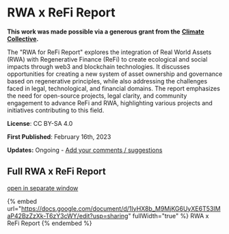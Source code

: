 # RWA x ReFi Report

**This work was made possible via a generous grant from the** [**Climate Collective**](https://climatecollective.org/grants)**.**

The "RWA for ReFi Report" explores the integration of Real World Assets (RWA) with Regenerative Finance (ReFi) to create ecological and social impacts through web3 and blockchain technologies. It discusses opportunities for creating a new system of asset ownership and governance based on regenerative principles, while also addressing the challenges faced in legal, technological, and financial domains. The report emphasizes the need for open-source projects, legal clarity, and community engagement to advance ReFi and RWA, highlighting various projects and initiatives contributing to this field.

**License**: CC BY-SA 4.0

**First Published**: February 16th, 2023

**Updates:** Ongoing  - [Add your comments / suggestions](https://docs.google.com/document/d/1IyHX8b\_M9MjKG6UyXE6T53IMaP42BzZzXk-T6zY3cWY/edit?usp=sharing)

## Full RWA x ReFi Report

[open in separate window](https://docs.google.com/document/d/1IyHX8b\_M9MjKG6UyXE6T53IMaP42BzZzXk-T6zY3cWY/edit?usp=sharing)

{% embed url="https://docs.google.com/document/d/1IyHX8b_M9MjKG6UyXE6T53IMaP42BzZzXk-T6zY3cWY/edit?usp=sharing" fullWidth="true" %}
RWA x ReFi Report
{% endembed %}
